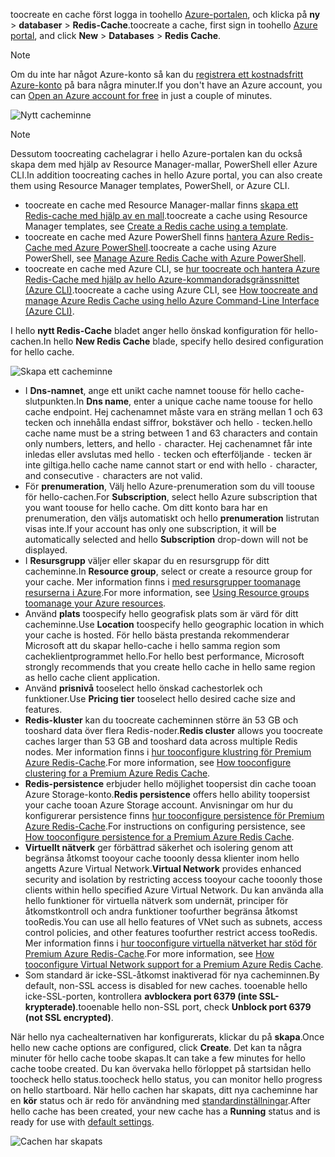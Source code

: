 <span data-ttu-id="8a773-101">toocreate en cache först logga in toohello [Azure-portalen](https://portal.azure.com), och klicka på **ny** > **databaser** > **Redis-Cache**.</span><span class="sxs-lookup"><span data-stu-id="8a773-101">toocreate a cache, first sign in toohello [Azure portal](https://portal.azure.com), and click **New** > **Databases** > **Redis Cache**.</span></span>

> [!NOTE]
> <span data-ttu-id="8a773-102">Om du inte har något Azure-konto så kan du [registrera ett kostnadsfritt Azure-konto](https://azure.microsoft.com/pricing/free-trial/?WT.mc_id=redis_cache_hero) på bara några minuter.</span><span class="sxs-lookup"><span data-stu-id="8a773-102">If you don't have an Azure account, you can [Open an Azure account for free](https://azure.microsoft.com/pricing/free-trial/?WT.mc_id=redis_cache_hero) in just a couple of minutes.</span></span>
> 
> 

![Nytt cacheminne](media/redis-cache-create/redis-cache-new-cache-menu.png)

> [!NOTE]
> <span data-ttu-id="8a773-104">Dessutom toocreating cachelagrar i hello Azure-portalen kan du också skapa dem med hjälp av Resource Manager-mallar, PowerShell eller Azure CLI.</span><span class="sxs-lookup"><span data-stu-id="8a773-104">In addition toocreating caches in hello Azure portal, you can also create them using Resource Manager templates, PowerShell, or Azure CLI.</span></span>
> 
> * <span data-ttu-id="8a773-105">toocreate en cache med Resource Manager-mallar finns [skapa ett Redis-cache med hjälp av en mall](../articles/redis-cache/cache-redis-cache-arm-provision.md).</span><span class="sxs-lookup"><span data-stu-id="8a773-105">toocreate a cache using Resource Manager templates, see [Create a Redis cache using a template](../articles/redis-cache/cache-redis-cache-arm-provision.md).</span></span>
> * <span data-ttu-id="8a773-106">toocreate en cache med Azure PowerShell finns [hantera Azure Redis-Cache med Azure PowerShell](../articles/redis-cache/cache-howto-manage-redis-cache-powershell.md).</span><span class="sxs-lookup"><span data-stu-id="8a773-106">toocreate a cache using Azure PowerShell, see [Manage Azure Redis Cache with Azure PowerShell](../articles/redis-cache/cache-howto-manage-redis-cache-powershell.md).</span></span>
> * <span data-ttu-id="8a773-107">toocreate en cache med Azure CLI, se [hur toocreate och hantera Azure Redis-Cache med hjälp av hello Azure-kommandoradsgränssnittet (Azure CLI)](../articles/redis-cache/cache-manage-cli.md).</span><span class="sxs-lookup"><span data-stu-id="8a773-107">toocreate a cache using Azure CLI, see [How toocreate and manage Azure Redis Cache using hello Azure Command-Line Interface (Azure CLI)](../articles/redis-cache/cache-manage-cli.md).</span></span>
> 
> 

<span data-ttu-id="8a773-108">I hello **nytt Redis-Cache** bladet anger hello önskad konfiguration för hello-cachen.</span><span class="sxs-lookup"><span data-stu-id="8a773-108">In hello **New Redis Cache** blade, specify hello desired configuration for hello cache.</span></span>

![Skapa ett cacheminne](media/redis-cache-create/redis-cache-cache-create.png) 

* <span data-ttu-id="8a773-110">I **Dns-namnet**, ange ett unikt cache namnet toouse för hello cache-slutpunkten.</span><span class="sxs-lookup"><span data-stu-id="8a773-110">In **Dns name**, enter a unique cache name toouse for hello cache endpoint.</span></span> <span data-ttu-id="8a773-111">Hej cachenamnet måste vara en sträng mellan 1 och 63 tecken och innehålla endast siffror, bokstäver och hello `-` tecken.</span><span class="sxs-lookup"><span data-stu-id="8a773-111">hello cache name must be a string between 1 and 63 characters and contain only numbers, letters, and hello `-` character.</span></span> <span data-ttu-id="8a773-112">Hej cachenamnet får inte inledas eller avslutas med hello `-` tecken och efterföljande `-` tecken är inte giltiga.</span><span class="sxs-lookup"><span data-stu-id="8a773-112">hello cache name cannot start or end with hello `-` character, and consecutive `-` characters are not valid.</span></span>
* <span data-ttu-id="8a773-113">För **prenumeration**, Välj hello Azure-prenumeration som du vill toouse för hello-cachen.</span><span class="sxs-lookup"><span data-stu-id="8a773-113">For **Subscription**, select hello Azure subscription that you want toouse for hello cache.</span></span> <span data-ttu-id="8a773-114">Om ditt konto bara har en prenumeration, den väljs automatiskt och hello **prenumeration** listrutan visas inte.</span><span class="sxs-lookup"><span data-stu-id="8a773-114">If your account has only one subscription, it will be automatically selected and hello **Subscription** drop-down will not be displayed.</span></span>
* <span data-ttu-id="8a773-115">I **Resursgrupp** väljer eller skapar du en resursgrupp för ditt cacheminne.</span><span class="sxs-lookup"><span data-stu-id="8a773-115">In **Resource group**, select or create a resource group for your cache.</span></span> <span data-ttu-id="8a773-116">Mer information finns i [med resursgrupper toomanage resurserna i Azure](../articles/azure-resource-manager/resource-group-overview.md).</span><span class="sxs-lookup"><span data-stu-id="8a773-116">For more information, see [Using Resource groups toomanage your Azure resources](../articles/azure-resource-manager/resource-group-overview.md).</span></span> 
* <span data-ttu-id="8a773-117">Använd **plats** toospecify hello geografisk plats som är värd för ditt cacheminne.</span><span class="sxs-lookup"><span data-stu-id="8a773-117">Use **Location** toospecify hello geographic location in which your cache is hosted.</span></span> <span data-ttu-id="8a773-118">För hello bästa prestanda rekommenderar Microsoft att du skapar hello-cache i hello samma region som cacheklientprogrammet hello.</span><span class="sxs-lookup"><span data-stu-id="8a773-118">For hello best performance, Microsoft strongly recommends that you create hello cache in hello same region as hello cache client application.</span></span>
* <span data-ttu-id="8a773-119">Använd **prisnivå** tooselect hello önskad cachestorlek och funktioner.</span><span class="sxs-lookup"><span data-stu-id="8a773-119">Use **Pricing tier** tooselect hello desired cache size and features.</span></span>
* <span data-ttu-id="8a773-120">**Redis-kluster** kan du toocreate cacheminnen större än 53 GB och tooshard data över flera Redis-noder.</span><span class="sxs-lookup"><span data-stu-id="8a773-120">**Redis cluster** allows you toocreate caches larger than 53 GB and tooshard data across multiple Redis nodes.</span></span> <span data-ttu-id="8a773-121">Mer information finns i [hur tooconfigure klustring för Premium Azure Redis-Cache](../articles/redis-cache/cache-how-to-premium-clustering.md).</span><span class="sxs-lookup"><span data-stu-id="8a773-121">For more information, see [How tooconfigure clustering for a Premium Azure Redis Cache](../articles/redis-cache/cache-how-to-premium-clustering.md).</span></span>
* <span data-ttu-id="8a773-122">**Redis-persistence** erbjuder hello möjlighet toopersist din cache tooan Azure Storage-konto.</span><span class="sxs-lookup"><span data-stu-id="8a773-122">**Redis persistence** offers hello ability toopersist your cache tooan Azure Storage account.</span></span> <span data-ttu-id="8a773-123">Anvisningar om hur du konfigurerar persistence finns [hur tooconfigure persistence för Premium Azure Redis-Cache](../articles/redis-cache/cache-how-to-premium-persistence.md).</span><span class="sxs-lookup"><span data-stu-id="8a773-123">For instructions on configuring persistence, see [How tooconfigure persistence for a Premium Azure Redis Cache](../articles/redis-cache/cache-how-to-premium-persistence.md).</span></span>
* <span data-ttu-id="8a773-124">**Virtuellt nätverk** ger förbättrad säkerhet och isolering genom att begränsa åtkomst tooyour cache tooonly dessa klienter inom hello angetts Azure Virtual Network.</span><span class="sxs-lookup"><span data-stu-id="8a773-124">**Virtual Network** provides enhanced security and isolation by restricting access tooyour cache tooonly those clients within hello specified Azure Virtual Network.</span></span> <span data-ttu-id="8a773-125">Du kan använda alla hello funktioner för virtuella nätverk som undernät, principer för åtkomstkontroll och andra funktioner toofurther begränsa åtkomst tooRedis.</span><span class="sxs-lookup"><span data-stu-id="8a773-125">You can use all hello features of VNet such as subnets, access control policies, and other features toofurther restrict access tooRedis.</span></span> <span data-ttu-id="8a773-126">Mer information finns i [hur tooconfigure virtuella nätverket har stöd för Premium Azure Redis-Cache](../articles/redis-cache/cache-how-to-premium-vnet.md).</span><span class="sxs-lookup"><span data-stu-id="8a773-126">For more information, see [How tooconfigure Virtual Network support for a Premium Azure Redis Cache](../articles/redis-cache/cache-how-to-premium-vnet.md).</span></span>
* <span data-ttu-id="8a773-127">Som standard är icke-SSL-åtkomst inaktiverad för nya cacheminnen.</span><span class="sxs-lookup"><span data-stu-id="8a773-127">By default, non-SSL access is disabled for new caches.</span></span> <span data-ttu-id="8a773-128">tooenable hello icke-SSL-porten, kontrollera **avblockera port 6379 (inte SSL-krypterade)**.</span><span class="sxs-lookup"><span data-stu-id="8a773-128">tooenable hello non-SSL port, check **Unblock port 6379 (not SSL encrypted)**.</span></span>

<span data-ttu-id="8a773-129">När hello nya cachealternativen har konfigurerats, klickar du på **skapa**.</span><span class="sxs-lookup"><span data-stu-id="8a773-129">Once hello new cache options are configured, click **Create**.</span></span> <span data-ttu-id="8a773-130">Det kan ta några minuter för hello cache toobe skapas.</span><span class="sxs-lookup"><span data-stu-id="8a773-130">It can take a few minutes for hello cache toobe created.</span></span> <span data-ttu-id="8a773-131">Du kan övervaka hello förloppet på startsidan hello toocheck hello status.</span><span class="sxs-lookup"><span data-stu-id="8a773-131">toocheck hello status, you can monitor hello progress on hello startboard.</span></span> <span data-ttu-id="8a773-132">När hello cachen har skapats, ditt nya cacheminne har en **kör** status och är redo för användning med [standardinställningar](../articles/redis-cache/cache-configure.md#default-redis-server-configuration).</span><span class="sxs-lookup"><span data-stu-id="8a773-132">After hello cache has been created, your new cache has a **Running** status and is ready for use with [default settings](../articles/redis-cache/cache-configure.md#default-redis-server-configuration).</span></span>

![Cachen har skapats](media/redis-cache-create/redis-cache-cache-created.png)

